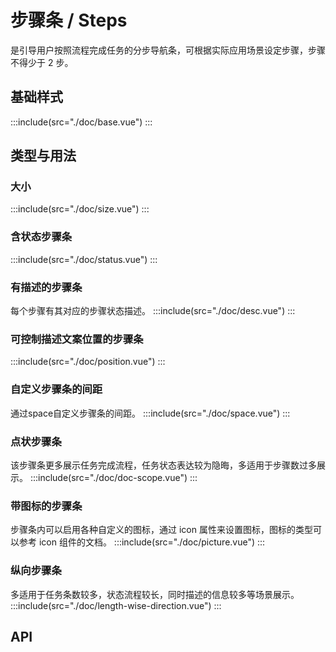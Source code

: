 # 步骤条 / Steps
是引导用户按照流程完成任务的分步导航条，可根据实际应用场景设定步骤，步骤不得少于 2 步。

## 基础样式
:::include(src="./doc/base.vue")
:::

## 类型与用法
### 大小 <design-tag></design-tag>
:::include(src="./doc/size.vue")
:::

### 含状态步骤条
:::include(src="./doc/status.vue")
:::

### 有描述的步骤条
每个步骤有其对应的步骤状态描述。
:::include(src="./doc/desc.vue")
:::

### 可控制描述文案位置的步骤条
:::include(src="./doc/position.vue")
:::

### 自定义步骤条的间距
通过space自定义步骤条的间距。
:::include(src="./doc/space.vue")
:::

### 点状步骤条

该步骤条更多展示任务完成流程，任务状态表达较为隐晦，多适用于步骤数过多展示。
:::include(src="./doc/doc-scope.vue")
:::

### 带图标的步骤条

步骤条内可以启用各种自定义的图标，通过 icon 属性来设置图标，图标的类型可以参考 icon 组件的文档。
:::include(src="./doc/picture.vue")
:::

### 纵向步骤条
多适用于任务条数较多，状态流程较长，同时描述的信息较多等场景展示。
:::include(src="./doc/length-wise-direction.vue")
:::

## API
<api-doc name="Steps" :doc="require('./api.json')"></api-doc>
<api-doc name="Step" :doc="require('./../step/api.json')"></api-doc>
